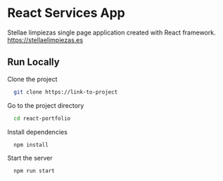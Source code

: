 # React Services App

Stellae limpiezas single page application created with React framework. https://stellaelimpiezas.es

## Run Locally

Clone the project

```bash
  git clone https://link-to-project
```

Go to the project directory

```bash
  cd react-portfolio
```

Install dependencies

```bash
  npm install
```

Start the server

```bash
  npm run start
```

